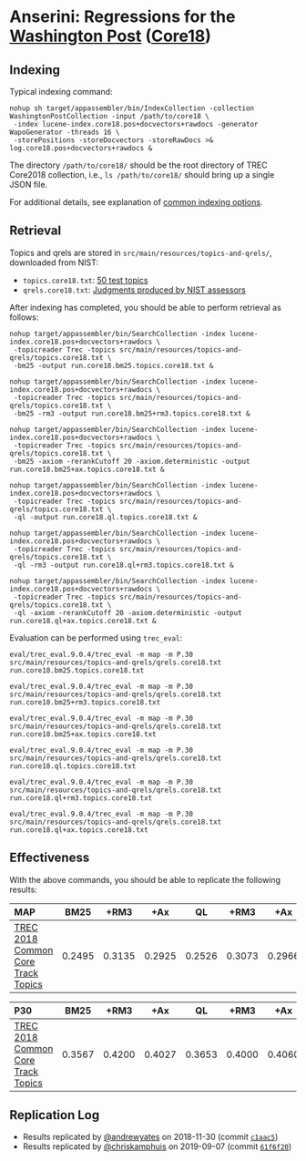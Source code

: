 # Anserini: Regressions for the [Washington Post](https://trec.nist.gov/data/wapost/) ([Core18](https://trec-core.github.io/2018/))

## Indexing

Typical indexing command:

```
nohup sh target/appassembler/bin/IndexCollection -collection WashingtonPostCollection -input /path/to/core18 \
 -index lucene-index.core18.pos+docvectors+rawdocs -generator WapoGenerator -threads 16 \
 -storePositions -storeDocvectors -storeRawDocs >& log.core18.pos+docvectors+rawdocs &
```

The directory `/path/to/core18/` should be the root directory of TREC Core2018 collection, i.e., `ls /path/to/core18/`
should bring up a single JSON file.

For additional details, see explanation of [common indexing options](common-indexing-options.md).

## Retrieval

Topics and qrels are stored in `src/main/resources/topics-and-qrels/`, downloaded from NIST:

+ `topics.core18.txt`: [50 test topics](https://trec.nist.gov/data/core/topics2018.txt)
+ `qrels.core18.txt`: [Judgments produced by NIST assessors](https://trec.nist.gov/data/core/qrels2018.txt)

After indexing has completed, you should be able to perform retrieval as follows:

```
nohup target/appassembler/bin/SearchCollection -index lucene-index.core18.pos+docvectors+rawdocs \
 -topicreader Trec -topics src/main/resources/topics-and-qrels/topics.core18.txt \
 -bm25 -output run.core18.bm25.topics.core18.txt &

nohup target/appassembler/bin/SearchCollection -index lucene-index.core18.pos+docvectors+rawdocs \
 -topicreader Trec -topics src/main/resources/topics-and-qrels/topics.core18.txt \
 -bm25 -rm3 -output run.core18.bm25+rm3.topics.core18.txt &

nohup target/appassembler/bin/SearchCollection -index lucene-index.core18.pos+docvectors+rawdocs \
 -topicreader Trec -topics src/main/resources/topics-and-qrels/topics.core18.txt \
 -bm25 -axiom -rerankCutoff 20 -axiom.deterministic -output run.core18.bm25+ax.topics.core18.txt &

nohup target/appassembler/bin/SearchCollection -index lucene-index.core18.pos+docvectors+rawdocs \
 -topicreader Trec -topics src/main/resources/topics-and-qrels/topics.core18.txt \
 -ql -output run.core18.ql.topics.core18.txt &

nohup target/appassembler/bin/SearchCollection -index lucene-index.core18.pos+docvectors+rawdocs \
 -topicreader Trec -topics src/main/resources/topics-and-qrels/topics.core18.txt \
 -ql -rm3 -output run.core18.ql+rm3.topics.core18.txt &

nohup target/appassembler/bin/SearchCollection -index lucene-index.core18.pos+docvectors+rawdocs \
 -topicreader Trec -topics src/main/resources/topics-and-qrels/topics.core18.txt \
 -ql -axiom -rerankCutoff 20 -axiom.deterministic -output run.core18.ql+ax.topics.core18.txt &

```

Evaluation can be performed using `trec_eval`:

```
eval/trec_eval.9.0.4/trec_eval -m map -m P.30 src/main/resources/topics-and-qrels/qrels.core18.txt run.core18.bm25.topics.core18.txt

eval/trec_eval.9.0.4/trec_eval -m map -m P.30 src/main/resources/topics-and-qrels/qrels.core18.txt run.core18.bm25+rm3.topics.core18.txt

eval/trec_eval.9.0.4/trec_eval -m map -m P.30 src/main/resources/topics-and-qrels/qrels.core18.txt run.core18.bm25+ax.topics.core18.txt

eval/trec_eval.9.0.4/trec_eval -m map -m P.30 src/main/resources/topics-and-qrels/qrels.core18.txt run.core18.ql.topics.core18.txt

eval/trec_eval.9.0.4/trec_eval -m map -m P.30 src/main/resources/topics-and-qrels/qrels.core18.txt run.core18.ql+rm3.topics.core18.txt

eval/trec_eval.9.0.4/trec_eval -m map -m P.30 src/main/resources/topics-and-qrels/qrels.core18.txt run.core18.ql+ax.topics.core18.txt

```

## Effectiveness

With the above commands, you should be able to replicate the following results:

MAP                                     | BM25      | +RM3      | +Ax       | QL        | +RM3      | +Ax       |
:---------------------------------------|-----------|-----------|-----------|-----------|-----------|-----------|
[TREC 2018 Common Core Track Topics](https://trec.nist.gov/data/core/topics2018.txt)| 0.2495    | 0.3135    | 0.2925    | 0.2526    | 0.3073    | 0.2966    |


P30                                     | BM25      | +RM3      | +Ax       | QL        | +RM3      | +Ax       |
:---------------------------------------|-----------|-----------|-----------|-----------|-----------|-----------|
[TREC 2018 Common Core Track Topics](https://trec.nist.gov/data/core/topics2018.txt)| 0.3567    | 0.4200    | 0.4027    | 0.3653    | 0.4000    | 0.4060    |



## Replication Log

* Results replicated by [@andrewyates](https://github.com/andrewyates) on 2018-11-30 (commit [`c1aac5`](https://github.com/castorini/Anserini/commit/c1aac5e353e2ab77db3e7106cb4c017a09ce0fe9))
* Results replicated by [@chriskamphuis](https://github.com/chriskamphuis) on 2019-09-07 (commit [`61f6f20`](https://github.com/castorini/anserini/commit/61f6f20ff6872484966ea1badcdcdcebf1eea852))